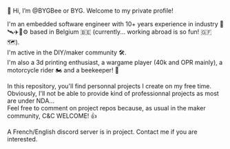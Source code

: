 👋 Hi, I’m @BYGBee or BYG.
Welcome to my private profile!

I'm an embedded software engineer with 10+ years experience in industry 🚀🛰️✈️🤖⚙️ based in Belgium 🇧🇪 (currently... working abroad is so fun! 🇬🇫 🗺️). <br>
I'm active in the DIY/maker community 🛠️.<br>
I'm also a 3d printing enthusiast, a wargame player (40k and OPR mainly), a motorcycle rider 🏍️ and a beekeeper! 🐝 <br>

In this repository, you'll find personnal projects I create on my free time. Obviously, I'll not be able to provide kind of professionnal projects as most are under NDA...<br> 
Feel free to comment on project repos because, as usual in the maker community, C&C WELCOME! 👍

A French/English discord server is in project. Contact me if you are interested.

<!---
BYGBee/BYGBee is a ✨ special ✨ repository because its `README.md` (this file) appears on your GitHub profile.
You can click the Preview link to take a look at your changes.
--->
